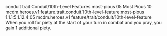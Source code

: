 <ability>
  <metadata>
    <class>conduit</class>
    <feature_type>trait</feature_type>
    <file_dpath>Conduit/10th-Level Features</file_dpath>
    <item_id>most-pious</item_id>
    <item_index>05</item_index>
    <item_name>Most Pious</item_name>
    <level>10</level>
    <scc>mcdm.heroes.v1:feature.trait.conduit.10th-level-feature:most-pious</scc>
    <scdc>1.1.1:5.1.12.4:05</scdc>
    <source>mcdm.heroes.v1</source>
    <type>feature/trait/conduit/10th-level-feature</type>
  </metadata>
  <effects>
    <effect type="mundane">When you roll for piety at the start of your turn in combat and you pray, you gain 1 additional piety.</effect>
  </effects>
</ability>
